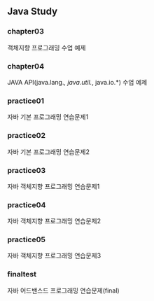 ## Java Study

### chapter03
객체지향 프로그래밍 수업 예제

### chapter04
JAVA API(java.lang.*, java.util.*, java.io.*) 수업 예제

### practice01
자바 기본 프로그래밍 연습문제1

### practice02
자바 기본 프로그래밍 연습문제2

### practice03
자바 객체지향 프로그래밍 연습문제1

### practice04
자바 객체지향 프로그래밍 연습문제2

### practice05
자바 객체지향 프로그래밍 연습문제3

### finaltest
자바 어드밴스드 프로그래밍 연습문제(final)


